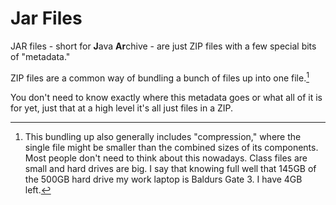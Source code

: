 # Jar Files

JAR files - short for **J**ava **Ar**chive - 
are just ZIP files with a few special bits of "metadata."

ZIP files are a common way of bundling a bunch of files up into one file.[^compression]

You don't need to know exactly where this metadata goes or what all of it is for yet,
just that at a high level it's all just files in a ZIP.

[^compression]: This bundling up also generally includes "compression," where
the single file might be smaller than the combined sizes of its components. Most people don't
need to think about this nowadays. Class files are small and hard drives are big.
I say that knowing full well that 145GB of the 500GB hard drive my work laptop is Baldurs Gate 3.
I have 4GB left.